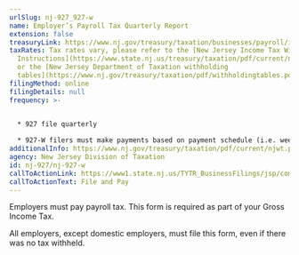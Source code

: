 ```yaml
---
urlSlug: nj-927_927-w
name: Employer’s Payroll Tax Quarterly Report
extension: false
treasuryLink: https://www.nj.gov/treasury/taxation/businesses/payroll/index.shtml
taxRates: Tax rates vary, please refer to the [New Jersey Income Tax Withholding
  Instructions](https://www.state.nj.us/treasury/taxation/pdf/current/njwt.pdf)
  or the [New Jersey Department of Taxation withholding
  tables](https://www.nj.gov/treasury/taxation/pdf/withholdingtables.pdf).
filingMethod: online
filingDetails: null
frequency: >-
  

  * 927 file quarterly 

  * 927-W filers must make payments based on payment schedule (i.e. weekly, biweekly etc.)
additionalInfo: https://www.nj.gov/treasury/taxation/pdf/current/njwt.pdf
agency: New Jersey Division of Taxation
id: nj-927/nj-927-w
callToActionLink: https://www1.state.nj.us/TYTR_BusinessFilings/jsp/common/Login.jsp?taxcode=45
callToActionText: File and Pay
---
```

Employers must pay payroll tax. This form is required as part of your Gross Income Tax. 

All employers, except domestic employers, must file this form, even if there was no tax withheld.